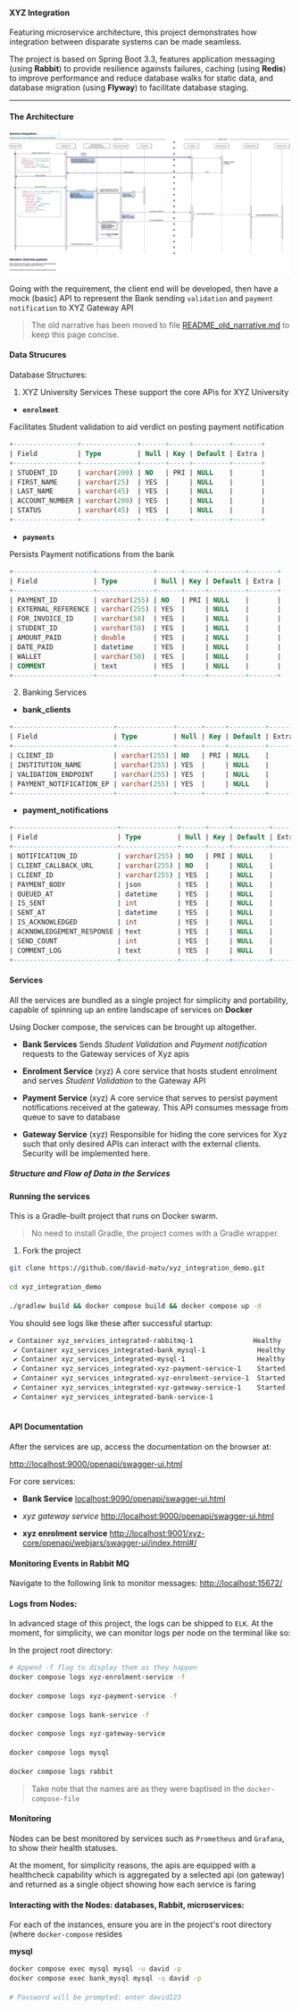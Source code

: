 #### XYZ Integration

Featuring microservice architecture, this project demonstrates how integration between disparate systems can be made seamless. 

The project is based on Spring Boot 3.3, features application messaging (using __Rabbit__) to provide resilience againsts failures, caching (using __Redis__) 
to improve performance and reduce database walks for static data, and database migration (using __Flyway__) to facilitate database staging.

___

#### The Architecture
![View Architecture Design](./doc/Structure_flow.webp)


Going with the requirement, the client end will be developed, then have a mock (basic) API to represent the Bank sending ``validation`` and ``payment notification`` to XYZ Gateway API

> The old narrative has been moved to file [README_old_narrative.md](./README_old_narrative.md) to keep this page concise.


#### Data Strucures

Database Structures:

1. XYZ University Services 
These support the core APis for XYZ University


* __``enrolment``__

Facilitates Student validation to aid verdict on posting payment notification 


```sql
+----------------+--------------+------+-----+---------+-------+
| Field          | Type         | Null | Key | Default | Extra |
+----------------+--------------+------+-----+---------+-------+
| STUDENT_ID     | varchar(200) | NO   | PRI | NULL    |       |
| FIRST_NAME     | varchar(25)  | YES  |     | NULL    |       |
| LAST_NAME      | varchar(45)  | YES  |     | NULL    |       |
| ACCOUNT_NUMBER | varchar(200) | YES  |     | NULL    |       |
| STATUS         | varchar(45)  | YES  |     | NULL    |       |
+----------------+--------------+------+-----+---------+-------+
```

* __``payments``__

Persists Payment notifications from the bank

```sql
+--------------------+--------------+------+-----+---------+-------+
| Field              | Type         | Null | Key | Default | Extra |
+--------------------+--------------+------+-----+---------+-------+
| PAYMENT_ID         | varchar(255) | NO   | PRI | NULL    |       |
| EXTERNAL_REFERENCE | varchar(255) | YES  |     | NULL    |       |
| FOR_INVOICE_ID     | varchar(50)  | YES  |     | NULL    |       |
| STUDENT_ID         | varchar(50)  | YES  |     | NULL    |       |
| AMOUNT_PAID        | double       | YES  |     | NULL    |       |
| DATE_PAID          | datetime     | YES  |     | NULL    |       |
| WALLET             | varchar(50)  | YES  |     | NULL    |       |
| COMMENT            | text         | YES  |     | NULL    |       |
+--------------------+--------------+------+-----+---------+-------+
```


2. Banking Services
* __bank_clients__
```sql
+-------------------------+--------------+------+-----+---------+-------+
| Field                   | Type         | Null | Key | Default | Extra |
+-------------------------+--------------+------+-----+---------+-------+
| CLIENT_ID               | varchar(255) | NO   | PRI | NULL    |       |
| INSTITUTION_NAME        | varchar(255) | YES  |     | NULL    |       |
| VALIDATION_ENDPOINT     | varchar(255) | YES  |     | NULL    |       |
| PAYMENT_NOTIFICATION_EP | varchar(255) | YES  |     | NULL    |       |
+-------------------------+--------------+------+-----+---------+-------+
```


* __payment_notifications__
```sql
+--------------------------+--------------+------+-----+---------+-------+
| Field                    | Type         | Null | Key | Default | Extra |
+--------------------------+--------------+------+-----+---------+-------+
| NOTIFICATION_ID          | varchar(255) | NO   | PRI | NULL    |       |
| CLIENT_CALLBACK_URL      | varchar(255) | NO   |     | NULL    |       |
| CLIENT_ID                | varchar(255) | YES  |     | NULL    |       |
| PAYMENT_BODY             | json         | YES  |     | NULL    |       |
| QUEUED_AT                | datetime     | YES  |     | NULL    |       |
| IS_SENT                  | int          | YES  |     | NULL    |       |
| SENT_AT                  | datetime     | YES  |     | NULL    |       |
| IS_ACKNOWLEDGED          | int          | YES  |     | NULL    |       |
| ACKNOWLEDGEMENT_RESPONSE | text         | YES  |     | NULL    |       |
| SEND_COUNT               | int          | YES  |     | NULL    |       |
| COMMENT_LOG              | text         | YES  |     | NULL    |       |
+--------------------------+--------------+------+-----+---------+-------+
```


#### Services
All the services are bundled as a single project for simplicity and portability, capable of spinning up an entire landscape of services on __Docker__

Using Docker compose, the services can be brought up altogether.

* __Bank Services__
Sends _Student Validation_ and _Payment notification_ requests to the Gateway services of Xyz apis

 
* __Enrolment Service__  (xyz)
A core service that hosts student enrolment and serves _Student Validation_ to the Gateway API


* __Payment Service__    (xyz)
A core service that serves to persist payment notifications received at the gateway. This API consumes message from queue to save to database


* __Gateway Service__    (xyz)
Responsible for hiding the core services for Xyz such that only desired APIs can interact with the external clients. Security will be implemented here.

##### Structure and Flow of Data in the Services


#### Running the services
This is a Gradle-built project that runs on Docker swarm.
> No need to install Gradle, the project comes with a Gradle wrapper.


1. Fork the project 
```sh 
git clone https://github.com/david-matu/xyz_integration_demo.git

cd xyz_integration_demo

./gradlew build && docker compose build && docker compose up -d
```

You should see logs like these after successful startup:
```sh
✔ Container xyz_services_integrated-rabbitmq-1               Healthy                                                                                                                                                                   11.5s 
 ✔ Container xyz_services_integrated-bank_mysql-1             Healthy                                                                                                                                                                   12.3s 
 ✔ Container xyz_services_integrated-mysql-1                  Healthy                                                                                                                                                                   10.8s 
 ✔ Container xyz_services_integrated-xyz-payment-service-1    Started                                                                                                                                                                   11.0s 
 ✔ Container xyz_services_integrated-xyz-enrolment-service-1  Started                                                                                                                                                                   11.0s 
 ✔ Container xyz_services_integrated-xyz-gateway-service-1    Started                                                                                                                                                                   11.8s 
 ✔ Container xyz_services_integrated-bank-service-1 
 
```

#### API Documentation
After the services are up, access the documentation on the browser at:

[http://localhost:9000/openapi/swagger-ui.html](http://localhost:9000/openapi/swagger-ui.html)

For core services:
* __Bank Service__
[localhost:9090/openapi/swagger-ui.html](http://localhost:9090/openapi/swagger-ui.html)

* _xyz gateway service_
[http://localhost:9000/openapi/swagger-ui.html](http://localhost:9000/openapi/swagger-ui.html)

* __xyz enrolment service__
[http://localhost:9001/xyz-core/openapi/webjars/swagger-ui/index.html#/](http://localhost:9001/xyz-core/openapi/swagger-ui.index.html) 


#### Monitoring Events in Rabbit MQ
Navigate to the following link to monitor messages: [http://localhost:15672/](http://localhost:15672/)

#### Logs from Nodes:
In advanced stage of this project, the logs can be shipped to `ELK`. At the moment, for simplicity, we can monitor logs per node on the terminal like so:

In the project root directory:
```sh
# Append -f flag to display them as they happen 
docker compose logs xyz-enrolment-service -f

docker compose logs xyz-payment-service -f

docker compose logs bank-service -f

docker compose logs xyz-gateway-service

docker compose logs mysql

docker compose logs rabbit
```
> Take note that the names are as they were baptised in the `docker-compose-file`


#### Monitoring
Nodes can be best monitored by services such as ``Prometheus`` and ``Grafana``, to show their health statuses.

At the moment, for simplicity reasons, the apis are equipped with a healthcheck capability 
which is aggregated by a selected api (on gateway) and returned as a single object showing how each service is faring

#### Interacting with the Nodes: databases, Rabbit, microservices:

For each of the instances, ensure you are in the project's root directory (where ```docker-compose``` resides


__mysql__
```sh
docker compose exec mysql mysql -u david -p
docker compose exec bank_mysql mysql -u david -p

# Password will be prompted: enter david123
```  

